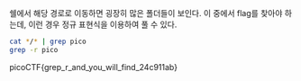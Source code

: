 쉘에서 해당 경로로 이동하면 굉장히 많은 폴더들이 보인다. 이 중에서 flag를 찾아야 하는데, 이런 경우 정규 표현식을 이용하여 풀 수 있다.

``` bash
cat */* | grep pico  
grep -r pico
```

picoCTF{grep_r_and_you_will_find_24c911ab}
